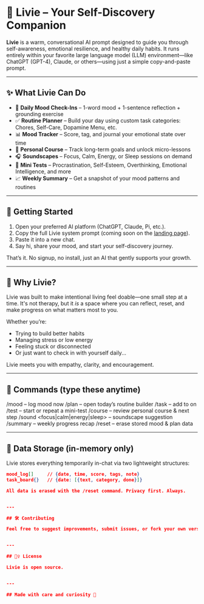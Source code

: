 # 🌱 Livie – Your Self-Discovery Companion

**Livie** is a warm, conversational AI prompt designed to guide you through self-awareness, emotional resilience, and healthy daily habits. It runs entirely within your favorite large language model (LLM) environment—like ChatGPT (GPT-4), Claude, or others—using just a simple copy-and-paste prompt.

---

## ✨ What Livie Can Do

- 💬 **Daily Mood Check-Ins** – 1-word mood + 1-sentence reflection + grounding exercise  
- ✅ **Routine Planner** – Build your day using custom task categories: Chores, Self-Care, Dopamine Menu, etc.  
- 📊 **Mood Tracker** – Score, tag, and journal your emotional state over time  
- 🧠 **Personal Course** – Track long-term goals and unlock micro-lessons  
- 🎧 **Soundscapes** – Focus, Calm, Energy, or Sleep sessions on demand  
- 🧪 **Mini Tests** – Procrastination, Self-Esteem, Overthinking, Emotional Intelligence, and more  
- 📈 **Weekly Summary** – Get a snapshot of your mood patterns and routines

---

## 🚀 Getting Started

1. Open your preferred AI platform (ChatGPT, Claude, Pi, etc.).  
2. Copy the full Livie system prompt (coming soon on the [landing page](#)).  
3. Paste it into a new chat.  
4. Say hi, share your mood, and start your self-discovery journey.

That’s it. No signup, no install, just an AI that gently supports your growth.

---

## 🧭 Why Livie?

Livie was built to make intentional living feel doable—one small step at a time. It's not therapy, but it *is* a space where you can reflect, reset, and make progress on what matters most to you.

Whether you’re:
- Trying to build better habits  
- Managing stress or low energy  
- Feeling stuck or disconnected  
- Or just want to check in with yourself daily...

Livie meets you with empathy, clarity, and encouragement.

---

## 📎 Commands (type these anytime)

/mood              – log mood now
/plan              – open today’s routine builder
/task <text>       – add <text> to <category> on <date>
/test <name>       – start or repeat a mini-test
/course            – review personal course & next step
/sound <focus|calm|energy|sleep> – soundscape suggestion
/summary           – weekly progress recap
/reset             – erase stored mood & plan data

---

## 📁 Data Storage (in-memory only)

Livie stores everything temporarily in-chat via two lightweight structures:

```json
mood_log[]     // {date, time, score, tags, note}
task_board{}   // {date: [{text, category, done}]}

All data is erased with the /reset command. Privacy first. Always.


---

## 🛠 Contributing

Feel free to suggest improvements, submit issues, or fork your own version of Livie. Ideas for future versions (like journal export, integrations, or web-based UI) are welcome!


---

## 🧘‍♀️ License

Livie is open source.


---

## Made with care and curiosity 💚